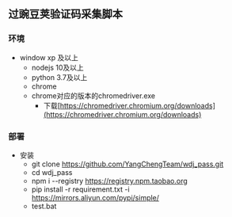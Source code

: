 ## 过豌豆荚验证码采集脚本


### 环境
- window xp 及以上
    - nodejs 10及以上
    - python 3.7及以上
    - chrome
    - chrome对应的版本的chromedriver.exe
        - 下载[https://chromedriver.chromium.org/downloads](https://chromedriver.chromium.org/downloads)

### 部署

- 安装
  - git clone https://github.com/YangChengTeam/wdj_pass.git
  - cd wdj_pass
  - npm i --registry https://registry.npm.taobao.org
  - pip install -r requirement.txt -i  https://mirrors.aliyun.com/pypi/simple/
  - test.bat